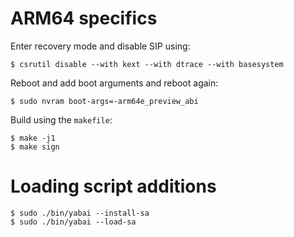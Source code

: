 # ARM64 specifics

Enter recovery mode and disable SIP using:

```
$ csrutil disable --with kext --with dtrace --with basesystem
```

Reboot and add boot arguments and reboot again:

```
$ sudo nvram boot-args=-arm64e_preview_abi
```

Build using the `makefile`:

```
$ make -j1
$ make sign
```

# Loading script additions

```
$ sudo ./bin/yabai --install-sa
$ sudo ./bin/yabai --load-sa
```
